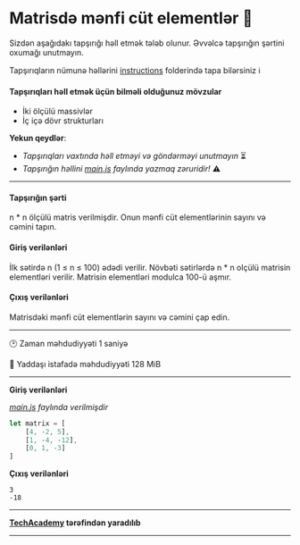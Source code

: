# Matrisdə mənfi cüt elementlər 🎯

Sizdən aşağıdakı tapşırığı həll etmək tələb olunur. Əvvəlcə tapşırığın şərtini oxumağı unutmayın.

Tapşırıqların nümunə həllərini [instructions](../instructions) folderində tapa bilərsiniz :information_source:

#### Tapşırıqları həll etmək üçün bilməli olduğunuz mövzular

* İki ölçülü massivlər
* İç içə dövr strukturları

**Yekun qeydlər**: 

* *Tapşırıqları vaxtında həll etməyi və göndərməyi unutmayın* ⏳
* *Tapşırığın həllini [main.js](./main.js) faylında yazmaq zəruridir!* :warning:

---

#### Tapşırığın şərti

n * n ölçülü matris verilmişdir. Onun mənfi cüt elementlərinin sayını və cəmini tapın.


#### Giriş verilənləri
İlk sətirdə n (1 ≤ n ≤ 100) ədədi verilir. Növbəti sətirlərdə n * n olçülü matrisin elementləri verilir. Matrisin elementləri modulca 100-ü aşmır.


#### Çıxış verilənləri
Matrisdəki mənfi cüt elementlərin sayını və cəmini çap edin.


---

:clock2: Zaman məhdudiyyəti 1 saniyə

:floppy_disk: Yaddaşı istafadə məhdudiyyəti 128 MiB

---

**Giriş verilənləri** 

*[main.js](./main.js) faylında verilmişdir*
```javascript
let matrix = [
    [4, -2, 5],
    [1, -4, -12],
    [0, 1, -3]
]
```

**Çıxış verilənləri**

```
3 
-18
```


---

**[TechAcademy](https://www.tech.edu.az/) tərəfindən yaradılıb**

---
